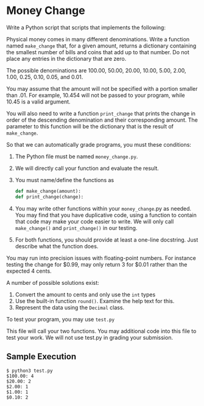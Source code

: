 # Money Change
Write a Python script that scripts that implements the following:

Physical money comes in many different denominations. Write a function named
`make_change` that, for a given amount, returns a dictionary containing the
smallest number of bills and coins that add up to that number. Do not place
any entries in the dictionary that are zero.

The possible denominations are 100.00, 50.00, 20.00, 10.00, 5.00, 2.00, 1.00,
0.25, 0.10, 0.05, and 0.01.

You may assume that the amount will not be specified with a portion smaller 
than .01. For example, 10.454 will not be passed to your program, while 10.45
is a valid argument.

You will also need to write a function `print_change` that prints the change 
in order of the descending denomination and their corresponding amount. The 
parameter to this function will be the dictionary that is the result of 
`make_change`.

So that we can automatically grade programs, you must these conditions:

1. The Python file must be named `money_change.py`.
2. We will directly call your function and evaluate the result.
3. You must name/define the functions as
   ```python
   def make_change(amount):
   def print_change(change):
   ```
4. You may write other functions within your `money_change`.py as needed.
   You may find that you have duplicative code, using a function to contain
   that code may make your code easier to write. We will only call 
   `make_change()` and `print_change()` in our testing.

5. For both functions, you should provide at least a one-line docstring. 
   Just describe what the function does.

You may run into precision issues with floating-point numbers. For instance
testing the change for $0.99, may only return 3 for $0.01 rather than the
expected 4 cents.

A number of possible solutions exist:
1. Convert the amount to cents and only use the `int` types
2. Use the built-in function `round()`. Examine the help text for this.
3. Represent the data using the `Decimal` class.

To test your program, you may use `test.py`

This file will call your two functions. You may additional code 
into this file to test your work. We will not use test.py in grading your
submission.

## Sample Execution
```text
$ python3 test.py
$100.00: 4
$20.00: 2
$2.00: 1
$1.00: 1
$0.10: 2
```
